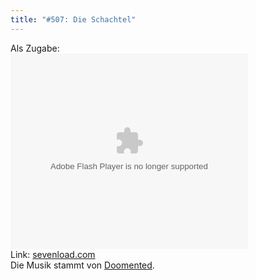 ```yaml
---
title: "#507: Die Schachtel"
---
```

Als Zugabe:<br />
<object width="380" height="313"><param name="FlashVars" value="slxml=de.sevenload.com"><param name="movie" value="http://de.sevenload.com/pl/CTvoRcu/380x313/swf" ><embed src="http://de.sevenload.com/pl/CTvoRcu/380x313/swf" type="application/x-shockwave-flash" width="380" height="313" FlashVars="slxml=de.sevenload.com"></embed></object><br />Link: <a href="http://de.sevenload.com/videos/CTvoRcu/Making-Of-Fred-Comic-507">sevenload.com</a><br />
Die Musik stammt von <a href="http://ilike.com/artist/emerging/Unluminous_1_2">Doomented</a>.<br />
<br />


